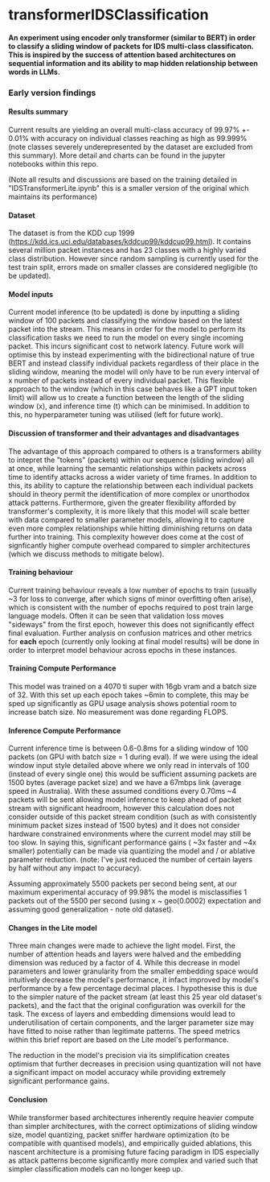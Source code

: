 # transformerIDSClassification
#### An experiment using encoder only transformer (similar to BERT) in order to classify a sliding window of packets for IDS multi-class classificaton. This is inspired by the success of attention based architectures on sequential information and its ability to map hidden relationship between words in LLMs.

### Early version findings

#### Results summary
Current results are yielding an overall multi-class accuracy of 99.97% +- 0.01% with accuracy on individual classes reaching as high as 99.999% (note classes severely underepresented by the dataset are excluded from this summary). More detail and charts can be found in the jupyter notebooks within this repo.

(Note all results and discussions are based on the training detailed in "IDSTransformerLite.ipynb" this is a smaller version of the original which maintains its performance)

#### Dataset
The dataset is from the KDD cup 1999 (https://kdd.ics.uci.edu/databases/kddcup99/kddcup99.html). It contains several million packet instances and has 23 classes with a highly varied class distribution. However since random sampling is currently used for the test train split, errors made on smaller classes are considered negligible (to be updated).

#### Model inputs
Current model inference (to be updated) is done by inputting a sliding window of 100 packets and classifying the window based on the latest packet into the stream. This means in order for the model to perform its classification tasks we need to run the model on every single incoming packet. This incurs significant cost to network latency. Future work will optimise this by instead experimenting with the bidirectional nature of true BERT and instead classify individual packets regardless of their place in the sliding window, meaning the model will only have to be run every interval of x number of packets instead of every individual packet. This flexible approach to the window (which in this case behaves like a GPT input token limit) will allow us to create a function between the length of the sliding window (x), and inference time (t) which can be minimised. In addition to this, no hyperparameter tuning was utilised (left for future work).

#### Discussion of transformer and their advantages and disadvantages
The advantage of this approach compared to others is a transformers ability to intepret the "tokens" (packets) within our sequence (sliding window) all at once, while learning the semantic relationships within packets across time to identify attacks across a wider variety of time frames. In addition to this, its ability to capture the relationship between each individual packets should in theory permit the identification of more complex or unorthodox attack patterns. Furthermore, given the greater flexibility afforded by transformer's complexity, it is more likely that this model will scale better with data compared to smaller parameter models, allowing it to capture even more complex relationships while hitting diminishing returns on data further into training. This complexity however does come at the cost of signficantly higher compute overhead compared to simpler architectures (which we discuss methods to mitigate below).

#### Training behaviour
Current training behaviour reveals a low number of epochs to train (usually ~3 for loss to converge, after which signs of minor overfitting often arise), which is consistent with the number of epochs required to post train large language models. Often it can be seen that validation loss moves "sideways" from the first epoch, however this does not significantly effect final evaluation. Further analysis on confusion matrices and other metrics for **each** epoch (currently only looking at final model results) will be done in order to interpret model behaviour across epochs in these instances. 

#### Training Compute Performance
This model was trained on a 4070 ti super with 16gb vram and a batch size of 32. With this set up each epoch takes ~6min to complete, this may be sped up significantly as GPU usage analysis shows potential room to increase batch size. No measurement was done regarding FLOPS.

#### Inference Compute Performance
Current inference time is between 0.6-0.8ms for a sliding window of 100 packets (on GPU with batch size = 1 during eval). If we were using the ideal window input style detailed above where we only read in intervals of 100 (instead of every single one) this would be sufficient assuming packets are 1500 bytes (average packet size) and we have a 67mbps link (average speed in Australia). With these assumed conditions every 0.70ms ~4 packets will be sent allowing model inference to keep ahead of packet stream with significant headroom, however this calculation does not consider outside of this packet stream condition (such as with consistently minimum packet sizes instead of 1500 bytes) and it does not consider hardware constrained environments where the current model may still be too slow. In saying this, significant performance gains ( ~3x faster and ~4x smaller) potentially can be made via quantizing the model and / or ablative parameter reduction. (note: I've just reduced the number of certain layers by half without any impact to accuracy).

Assuming approximately 5500 packets per second being sent, at our maximum experimental accuracy of 99.98% the model is misclassifies 1 packets out of the 5500 per second (using x ~ geo(0.0002) expectation and assuming good generalization - note old dataset).

#### Changes in the Lite model
Three main changes were made to achieve the light model. First, the number of attention heads and layers were halved and the embedding dimension was reduced by a factor of 4. While this decrease in model parameters and lower granularity from the smaller embedding space would intuitively decrease the model's performance, it infact improved by model's performance by a few percentage decimal places. I hypothesise this is due to the simpler nature of the packet stream (at least this 25 year old dataset's packets), and the fact that the original configuration was overkill for the task. The excess of layers and embedding dimensions would lead to underutilisation of certain components, and the larger parameter size may have fitted to noise rather than legitimate patterns. The speed metrics within this brief report are based on the Lite model's performance. 

The reduction in the model's precision via its simplification creates optimism that further decreases in precision using quantization will not have a significant impact on model accuracy while providing extremely significant performance gains.

#### Conclusion
While transformer based architectures inherently require heavier compute than simpler architectures, with the correct optimizations of sliding window size, model quantizing, packet sniffer hardware optimization (to be compatible with quantised models), and empirically guided ablations, this nascent architecture is a promising future facing paradigm in IDS especially as attack patterns become significantly more complex and varied such that simpler classification models can no longer keep up. 


